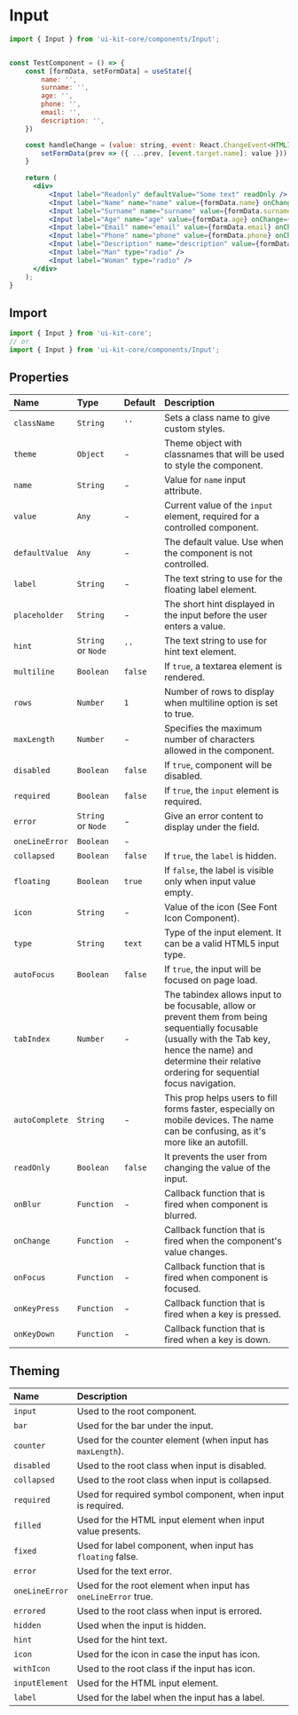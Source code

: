 # Input

<!-- example -->
```jsx
import { Input } from 'ui-kit-core/components/Input';


const TestComponent = () => {
    const [formData, setFormData] = useState({
        name: '',
        surname: '',
        age: '',
        phone: '',
        email: '',
        description: '',
    })

    const handleChange = (value: string, event: React.ChangeEvent<HTMLInputElement | HTMLTextAreaElement>) => {
        setFormData(prev => ({ ...prev, [event.target.name]: value }))
    }
    
    return (
      <div>
          <Input label="Readonly" defaultValue="Some text" readOnly />
          <Input label="Name" name="name" value={formData.name} onChange={handleChange} maxLength={8} placeholder="Enter name" />
          <Input label="Surname" name="surname" value={formData.surname} onChange={handleChange} placeholder="Enter surname" autoFocus floating={false} />
          <Input label="Age" name="age" value={formData.age} onChange={handleChange} hint="Enter age" />
          <Input label="Email" name="email" value={formData.email} onChange={handleChange} placeholder="Enter email" required error="Email is required" />
          <Input label="Phone" name="phone" value={formData.phone} onChange={handleChange} placeholder="Enter phone" disabled icon="phone" />
          <Input label="Description" name="description" value={formData.description} onChange={handleChange} placeholder="Enter description" multiline rows={2} />
          <Input label="Man" type="radio" /> 
          <Input label="Woman" type="radio" />
      </div>
    );
}
```

## Import
```jsx
import { Input } from 'ui-kit-core';
// or
import { Input } from 'ui-kit-core/components/Input';
```


## Properties

| Name           | Type               | Default | Description                                                                                                                                                                                                          |
|:---------------|:-------------------|:--------|:---------------------------------------------------------------------------------------------------------------------------------------------------------------------------------------------------------------------|
| `className`    | `String`           | `''`    | Sets a class name to give custom styles.                                                                                                                                                                             |
| `theme`        | `Object`           | -       | Theme object with classnames that will be used to style the component.                                                                                                                                               |
| `name`         | `String`           | -       | Value for `name` input attribute.                                                                                                                                                                                    |
| `value`        | `Any`              | -       | Current value of the `input` element, required for a controlled component.                                                                                                                                           |
| `defaultValue` | `Any`              | -       | The default value. Use when the component is not controlled.                                                                                                                                                         |
| `label`        | `String`           | -       | The text string to use for the floating label element.                                                                                                                                                               |
| `placeholder`  | `String`           | -       | The short hint displayed in the input before the user enters a value.                                                                                                                                                |
| `hint`         | `String` or `Node` | `''`    | The text string to use for hint text element.                                                                                                                                                                        |
| `multiline`    | `Boolean`          | `false` | If `true`, a textarea element is rendered.                                                                                                                                                                           |
| `rows`         | `Number`           | `1`     | Number of rows to display when multiline option is set to true.                                                                                                                                                      |
| `maxLength`    | `Number`           | -       | Specifies the maximum number of characters allowed in the component.                                                                                                                                                 |
| `disabled`     | `Boolean`          | `false` | If `true`, component will be disabled.                                                                                                                                                                               |
| `required`     | `Boolean`          | `false` | If `true`, the `input` element is required.                                                                                                                                                                          |
| `error`        | `String` or `Node` | -       | Give an error content to display under the field.                                                                                                                                                                    |
| `oneLineError` | `Boolean`          | -       |                                                                                                                                                                                                                      |
| `collapsed`    | `Boolean`          | `false` | If `true`, the `label` is hidden.                                                                                                                                                                                    |
| `floating`     | `Boolean`          | `true`  | If `false`, the label is visible only when input value empty.                                                                                                                                                        |
| `icon`         | `String`           | -       | Value of the icon (See Font Icon Component).                                                                                                                                                                         |
| `type`         | `String`           | `text`  | Type of the input element. It can be a valid HTML5 input type.                                                                                                                                                       |
| `autoFocus`    | `Boolean`          | `false` | If `true`, the input will be focused on page load.                                                                                                                                                                   |
| `tabIndex`     | `Number`           | -       | The tabindex allows input to be focusable, allow or prevent them from being sequentially focusable (usually with the Tab key, hence the name) and determine their relative ordering for sequential focus navigation. |
| `autoComplete` | `String`           | -       | This prop helps users to fill forms faster, especially on mobile devices. The name can be confusing, as it's more like an autofill.                                                                                  |
| `readOnly`     | `Boolean`          | `false` | It prevents the user from changing the value of the input.                                                                                                                                                           |
| `onBlur`       | `Function`         | -       | Callback function that is fired when component is blurred.                                                                                                                                                           |
| `onChange`     | `Function`         | -       | Callback function that is fired when the component's value changes.                                                                                                                                                  |
| `onFocus`      | `Function`         | -       | Callback function that is fired when component is focused.                                                                                                                                                           |
| `onKeyPress`   | `Function`         | -       | Callback function that is fired when a key is pressed.                                                                                                                                                               |
| `onKeyDown`    | `Function`         | -       | Callback function that is fired when a key is down.                                                                                                                                                                  |

## Theming

| Name           | Description                                                   |
|:---------------|:--------------------------------------------------------------|
| `input`        | Used to the root component.                                   |
| `bar`          | Used for the bar under the input.                             |
| `counter`      | Used for the counter element (when input has `maxLength`).    |
| `disabled`     | Used to the root class when input is disabled.                |
| `collapsed`    | Used to the root class when input is collapsed.               |
| `required`     | Used for required symbol component, when input is required.   |
| `filled`       | Used for the HTML input element when input value presents.    |
| `fixed`        | Used for label component, when input has `floating` false.    |
| `error`        | Used for the text error.                                      |
| `oneLineError` | Used for the root element when input has `oneLineError` true. |
| `errored`      | Used to the root class when input is errored.                 |
| `hidden`       | Used when the input is hidden.                                |
| `hint`         | Used for the hint text.                                       |
| `icon`         | Used for the icon in case the input has icon.                 |
| `withIcon`     | Used to the root class if the input has icon.                 |
| `inputElement` | Used for the HTML input element.                              |
| `label`        | Used for the label when the input has a label.                |

